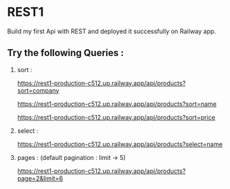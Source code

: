 # REST1
  Build my first Api with REST and deployed it successfully on Railway app.

## Try the following Queries : 

1) sort :
   
   https://rest1-production-c512.up.railway.app/api/products?sort=company
  
   https://rest1-production-c512.up.railway.app/api/products?sort=name
  
   https://rest1-production-c512.up.railway.app/api/products?sort=price

  
3) select :
   
   https://rest1-production-c512.up.railway.app/api/products?select=name

   
5) pages : (default pagination : limit -> 5)
   
   https://rest1-production-c512.up.railway.app/api/products?page=2&limit=6
   
